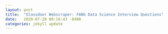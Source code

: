 ```yaml
---
layout: post
title:  "Glassdoor Webscraper: FANG Data Science Interview Questions"
date:   2020-07-28 00:16:43 -0400
categories: jekyll update
---
```

